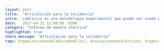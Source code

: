 ```yaml
---
layout: post
title:  "Articulación para la incidencia"
intro: 'LabCívico es una metodología experimental que puede ser usada por personas u organizaciones, y que reúne a distintos sectores de la sociedad para crear una estrategia colaborativa de incidencia a corto plazo para contribuir a la solución de un problema público.  '
date:   2017-04-21 12:00:00 -0300
category: "Informa de manera efectiva"
highlighted: true
share_message: "Articulación para la incidencia"
tags: OrganizacionesdelaSociedadCivil, AsociacionesoColectivos, OrganismosInternacionales.
---
```

